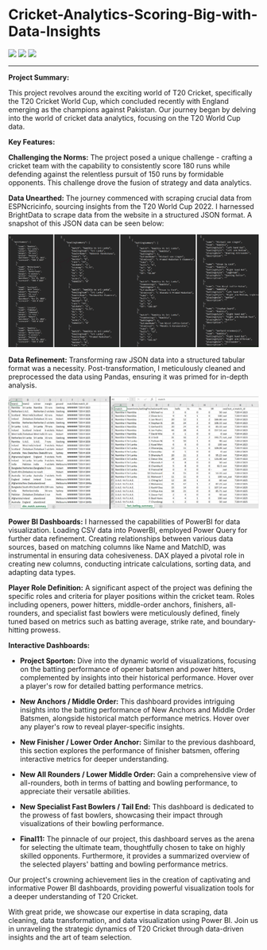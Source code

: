 # **Cricket-Analytics-Scoring-Big-with-Data-Insights**


![](https://github.com/pranav98711/Cricket-Analytics-Scoring-Big-with-Data-Insights/blob/main/GIF%20Files/project1.gif)
![](https://github.com/pranav98711/Cricket-Analytics-Scoring-Big-with-Data-Insights/blob/main/GIF%20Files/part2.gif)
![](https://github.com/pranav98711/Cricket-Analytics-Scoring-Big-with-Data-Insights/blob/main/GIF%20Files/part3.gif)


---

**Project Summary:**

This project revolves around the exciting world of T20 Cricket, specifically the T20 Cricket World Cup, which concluded recently with England emerging as the champions against Pakistan. Our journey began by delving into the world of cricket data analytics, focusing on the T20 World Cup data.

**Key Features:**

**Challenging the Norms:** The project posed a unique challenge - crafting a cricket team with the capability to consistently score 180 runs while defending against the relentless pursuit of 150 runs by formidable opponents. This challenge drove the fusion of strategy and data analytics.

**Data Unearthed:** The journey commenced with scraping crucial data from ESPNcricinfo, sourcing insights from the T20 World Cup 2022. I harnessed BrightData to scrape data from the website in a structured JSON format. A snapshot of this JSON data can be seen below:

![](https://github.com/pranav98711/Cricket-Analytics-Scoring-Big-with-Data-Insights/blob/main/GIF%20Files/T20_Json_Snapshot.png)

**Data Refinement:** Transforming raw JSON data into a structured tabular format was a necessity. Post-transformation, I meticulously cleaned and preprocessed the data using Pandas, ensuring it was primed for in-depth analysis.

![](https://github.com/pranav98711/Cricket-Analytics-Scoring-Big-with-Data-Insights/blob/main/GIF%20Files/T20_CSV_Snapshot.png)

**Power BI Dashboards:** I harnessed the capabilities of PowerBI for data visualization. Loading CSV data into PowerBI, employed Power Query for further data refinement. Creating relationships between various data sources, based on matching columns like Name and MatchID, was instrumental in ensuring data cohesiveness. DAX played a pivotal role in creating new columns, conducting intricate calculations, sorting data, and adapting data types.

**Player Role Definition:** A significant aspect of the project was defining the specific roles and criteria for player positions within the cricket team. Roles including openers, power hitters, middle-order anchors, finishers, all-rounders, and specialist fast bowlers were meticulously defined, finely tuned based on metrics such as batting average, strike rate, and boundary-hitting prowess.

**Interactive Dashboards:**
- **Project Sporton:** Dive into the dynamic world of visualizations, focusing on the batting performance of opener batsmen and power hitters, complemented by insights into their historical performance. Hover over a player's row for detailed batting performance metrics.

- **New Anchors / Middle Order:** This dashboard provides intriguing insights into the batting performance of New Anchors and Middle Order Batsmen, alongside historical match performance metrics. Hover over any player's row to reveal player-specific insights.

- **New Finisher / Lower Order Anchor:** Similar to the previous dashboard, this section explores the performance of finisher batsmen, offering interactive metrics for deeper understanding.

- **New All Rounders / Lower Middle Order:** Gain a comprehensive view of all-rounders, both in terms of batting and bowling performance, to appreciate their versatile abilities.

- **New Specialist Fast Bowlers / Tail End:** This dashboard is dedicated to the prowess of fast bowlers, showcasing their impact through visualizations of their bowling performance.

- **Final11:** The pinnacle of our project, this dashboard serves as the arena for selecting the ultimate team, thoughtfully chosen to take on highly skilled opponents. Furthermore, it provides a summarized overview of the selected players' batting and bowling performance metrics.

Our project's crowning achievement lies in the creation of captivating and informative Power BI dashboards, providing powerful visualization tools for a deeper understanding of T20 Cricket.

With great pride, we showcase our expertise in data scraping, data cleaning, data transformation, and data visualization using Power BI. Join us in unraveling the strategic dynamics of T20 Cricket through data-driven insights and the art of team selection.
